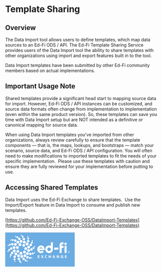 # Template Sharing

## Overview

The Data Import tool allows users to define templates, which map data sources to
an Ed-Fi ODS / API. The Ed-Fi Template Sharing Service provides users of the
Data Import tool the ability to share templates with other organizations using
import and export features built in to the tool.

Data Import templates have been submitted by other Ed-Fi community members based
on actual implementations.

## Important Usage Note

Shared templates provide a significant head start to mapping source data for
import. However, Ed-Fi ODS / API instances can be customized, and source data
formats often change from implementation to implementation (even within the same
product version). So, these templates can save you time with Data Import setup
but are NOT intended as a definitive or canonical mapping for source data.

When using Data Import templates you've imported from other organizations,
always review carefully to ensure that the template components — that is, the
maps, lookups, and bootstraps — match your scenario, source data, and Ed-Fi ODS
/ API configuration. You will often need to make modifications to imported
templates to fit the needs of your specific implementation.  Please use these
templates with caution and ensure they are fully reviewed for your
implementation before putting to use.

## Accessing Shared Templates

Data Import uses the Ed-Fi Exchange to share templates.  Use the Import/Export
feature in Data Import to consume and publish new templates.

[https://github.com/Ed-Fi-Exchange-OSS/DataImport-Templates](https://github.com/Ed-Fi-Exchange-OSS/DataImport-Templates)

![Ed-Fi Exchange logo](https://github.com/Ed-Fi-Exchange-OSS/.github/raw/main/profile/ed-fi-exchange.png)
